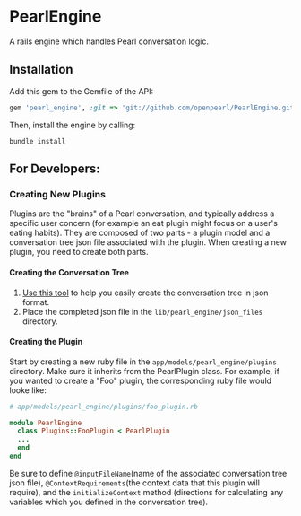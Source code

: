 # PearlEngine
A rails engine which handles Pearl conversation logic.


## Installation
Add this gem to the Gemfile of the API:

```ruby
gem 'pearl_engine', :git => 'git://github.com/openpearl/PearlEngine.git', :branch => 'master' 
```

Then, install the engine by calling:

```console
bundle install 
```
 
## For Developers:
### Creating New Plugins
Plugins are the "brains" of a Pearl conversation, and typically address a specific user concern (for example an eat plugin might focus on a user's eating habits). They are composed of two parts - a plugin model and a conversation tree json file associated with the plugin. When creating a new plugin, you need to create both parts.


#### Creating the Conversation Tree
1. [Use this tool](https://github.com/openpearl/PearlTool-LogicGenerator) to help you easily create the conversation tree in json format.
2. Place the completed json file in the `lib/pearl_engine/json_files` directory.


#### Creating the Plugin
Start by creating a new ruby file in the `app/models/pearl_engine/plugins` directory. Make sure it inherits from the PearlPlugin class. For example, if you wanted to create a "Foo" plugin, the corresponding ruby file would looke like:

```ruby
# app/models/pearl_engine/plugins/foo_plugin.rb

module PearlEngine
  class Plugins::FooPlugin < PearlPlugin
  ...
  end
end
```
Be sure to define `@inputFileName`(name of the associated conversation tree json file), `@ContextRequirements`(the context data that this plugin will require), and the `initializeContext` method (directions for calculating any variables which you defined in the conversation tree).
